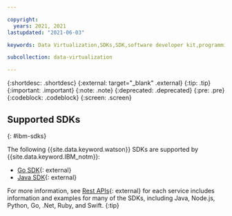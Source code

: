 ```yaml
---

copyright:
  years: 2021, 2021
lastupdated: "2021-06-03"

keywords: Data Virtualization,SDKs,SDK,software developer kit,programming interfaces,wrappers

subcollection: data-virtualization

---
```


{:shortdesc: .shortdesc}
{:external: target="_blank" .external}
{:tip: .tip}
{:important: .important}
{:note: .note}
{:deprecated: .deprecated}
{:pre: .pre}
{:codeblock: .codeblock}
{:screen: .screen}

## Supported SDKs
{: #ibm-sdks}

The following {{site.data.keyword.watson}} SDKs are supported by {{site.data.keyword.IBM_notm}}:

* [Go SDK](https://github.com/watson-developer-cloud/go-sdk){: external}
* [Java SDK](https://github.com/IBM/data-virtualization-on-cloud-java-sdk/){: external}

For more information, see [Rest APIs](https://{DomainName}/apidocs/data-virtualization-on-cloud){: external} for each service includes information and examples for many of the SDKs, including Java, Node.js, Python, Go, .Net, Ruby, and Swift.
{:tip}